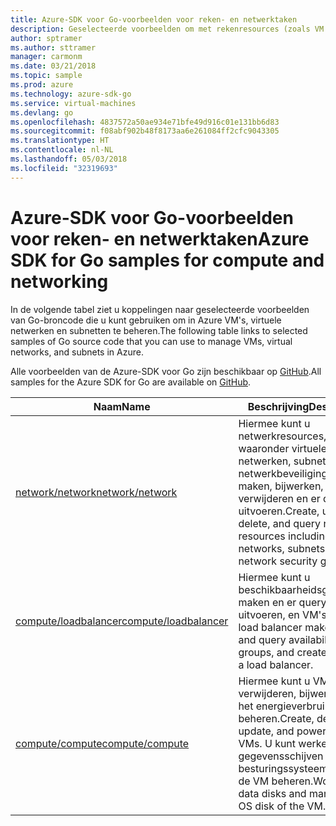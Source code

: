 ```yaml
---
title: Azure-SDK voor Go-voorbeelden voor reken- en netwerktaken
description: Geselecteerde voorbeelden om met rekenresources (zoals VM's) en virtuele netwerken te werken met behulp van de Azure-SDK voor Go.
author: sptramer
ms.author: sttramer
manager: carmonm
ms.date: 03/21/2018
ms.topic: sample
ms.prod: azure
ms.technology: azure-sdk-go
ms.service: virtual-machines
ms.devlang: go
ms.openlocfilehash: 4837572a50ae934e71bfe49d916c01e131bb6d83
ms.sourcegitcommit: f08abf902b48f8173aa6e261084ff2cfc9043305
ms.translationtype: HT
ms.contentlocale: nl-NL
ms.lasthandoff: 05/03/2018
ms.locfileid: "32319693"
---
```

# <a name="azure-sdk-for-go-samples-for-compute-and-networking"></a><span data-ttu-id="580f4-103">Azure-SDK voor Go-voorbeelden voor reken- en netwerktaken</span><span class="sxs-lookup"><span data-stu-id="580f4-103">Azure SDK for Go samples for compute and networking</span></span>

<span data-ttu-id="580f4-104">In de volgende tabel ziet u koppelingen naar geselecteerde voorbeelden van Go-broncode die u kunt gebruiken om in Azure VM's, virtuele netwerken en subnetten te beheren.</span><span class="sxs-lookup"><span data-stu-id="580f4-104">The following table links to selected samples of Go source code that you can use to manage VMs, virtual networks, and subnets in Azure.</span></span> 

<span data-ttu-id="580f4-105">Alle voorbeelden van de Azure-SDK voor Go zijn beschikbaar op [GitHub](https://github.com/Azure-Samples/azure-sdk-for-go-samples).</span><span class="sxs-lookup"><span data-stu-id="580f4-105">All samples for the Azure SDK for Go are available on [GitHub](https://github.com/Azure-Samples/azure-sdk-for-go-samples).</span></span>

| <span data-ttu-id="580f4-106">Naam</span><span class="sxs-lookup"><span data-stu-id="580f4-106">Name</span></span> | <span data-ttu-id="580f4-107">Beschrijving</span><span class="sxs-lookup"><span data-stu-id="580f4-107">Description</span></span> |
|------|-------------|
| [<span data-ttu-id="580f4-108">network/network</span><span class="sxs-lookup"><span data-stu-id="580f4-108">network/network</span></span>](https://github.com/Azure-Samples/azure-sdk-for-go-samples/blob/master/network/network.go) | <span data-ttu-id="580f4-109">Hiermee kunt u netwerkresources, waaronder virtuele netwerken, subnetten en netwerkbeveiligingsgroepen, maken, bijwerken, verwijderen en er query's op uitvoeren.</span><span class="sxs-lookup"><span data-stu-id="580f4-109">Create, update, delete, and query network resources including virtual networks, subnets, and network security groups.</span></span> |
| [<span data-ttu-id="580f4-110">compute/loadbalancer</span><span class="sxs-lookup"><span data-stu-id="580f4-110">compute/loadbalancer</span></span>](https://github.com/Azure-Samples/azure-sdk-for-go-samples/blob/master/compute/loadbalancer.go) | <span data-ttu-id="580f4-111">Hiermee kunt u beschikbaarheidsgroepen maken en er query's op uitvoeren, en VM's met een load balancer maken.</span><span class="sxs-lookup"><span data-stu-id="580f4-111">Create and query availability groups, and create VMs with a load balancer.</span></span> |
| [<span data-ttu-id="580f4-112">compute/compute</span><span class="sxs-lookup"><span data-stu-id="580f4-112">compute/compute</span></span>](https://github.com/Azure-Samples/azure-sdk-for-go-samples/blob/master/compute/compute.go) | <span data-ttu-id="580f4-113">Hiermee kunt u VM's maken, verwijderen, bijwerken en het energieverbruik ervan beheren.</span><span class="sxs-lookup"><span data-stu-id="580f4-113">Create, delete, update, and power-manage VMs.</span></span> <span data-ttu-id="580f4-114">U kunt werken met gegevensschijven en de besturingssysteemschijf van de VM beheren.</span><span class="sxs-lookup"><span data-stu-id="580f4-114">Work with data disks and managing the OS disk of the VM.</span></span> |
